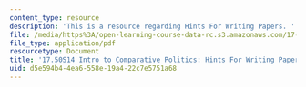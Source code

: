 ```yaml
---
content_type: resource
description: 'This is a resource regarding Hints For Writing Papers. '
file: /media/https%3A/open-learning-course-data-rc.s3.amazonaws.com/17-50-introduction-to-comparative-politics-spring-2014/d5e594b44ea6558e19a422c7e5751a68_MIT17_50S14_Writing_Papers.pdf
file_type: application/pdf
resourcetype: Document
title: '17.50S14 Intro to Comparative Politics: Hints For Writing Papers'
uid: d5e594b4-4ea6-558e-19a4-22c7e5751a68
---
```

